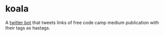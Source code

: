 # koala
A [twitter bot](https://twitter.com/koalaDvlpr) that tweets links of free code camp medium publication with their tags as hastags. 
